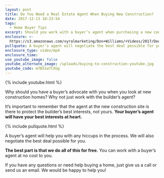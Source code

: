 ```yaml
---
layout: post
title: Do You Need a Real Estate Agent When Buying New Construction?
date: 2017-12-13 10:23:54
tags:
  - Home Buyer Tips
excerpt: Should you work with a buyer’s agent when purchasing a new construction home?
enclosure: >-
  https://s3.amazonaws.com/vyralmarketing/Don+Williams/+Videos/2017/December/Don+Williams+Group-+Do+You+Need+a+Real+Estate+Agent+When+Buying+New+Construction%253F.mp4
pullquote: A buyer’s agent will negotiate the best deal possible for you.
enclosure_type: video/mp4
enclosure_time:
use_youtube_image: false
youtube_alternate_image: /uploads/buying-to-construction-youtube.jpg
youtube_code: m7B51w7CXGg
---
```



{% include youtube.html %}

Why should you have a buyer’s advocate with you when you look at new construction homes? Why not just work with the builder’s agent?&nbsp;

It’s important to remember that the agent at the new construction site is there to protect the builder’s best interests, not yours. **Your buyer’s agent will have your best interests at heart.&nbsp;**

{% include pullquote.html %}

A buyer’s agent will help you with any hiccups in the process. We will also negotiate the best deal possible for you.&nbsp;

**The best part is that we do all of this for free.** You can work with a buyer’s agent at no cost to you.&nbsp;

If you have any questions or need help buying a home, just give us a call or send us an email. We would be happy to help you!